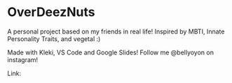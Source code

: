 # OverDeezNuts
A personal project based on my friends in real life!
Inspired by MBTI, Innate Personality Traits, and vegetal :)

Made with Kleki, VS Code and Google Slides!
Follow me @bellyoyon on instagram!

Link: 
